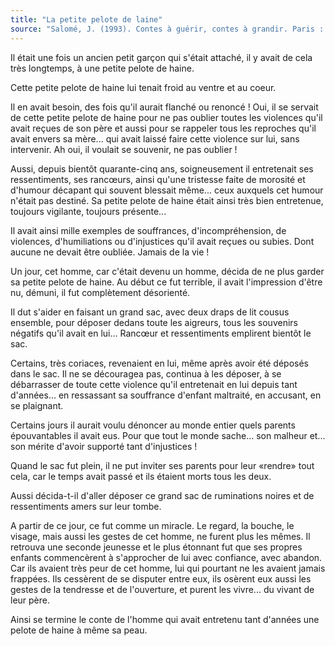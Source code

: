 ```yaml
---
title: "La petite pelote de laine"
source: "Salomé, J. (1993). Contes à guérir, contes à grandir. Paris : Albin Michel"
---
```

Il était une fois un ancien petit garçon qui s'était attaché, il y avait de cela très longtemps, à une petite pelote de haine.

Cette petite pelote de haine lui tenait froid au ventre et au coeur.

Il en avait besoin, des fois qu'il aurait flanché ou renoncé ! Oui, il se servait de cette petite pelote de haine pour ne pas oublier toutes les violences qu'il avait reçues de son père et aussi pour se rappeler tous les reproches qu'il avait envers sa mère... qui avait laissé faire cette violence sur lui, sans intervenir. Ah oui, il voulait se souvenir, ne pas oublier !

Aussi, depuis bientôt quarante-cinq ans, soigneusement il entretenait ses ressentiments, ses rancœurs, ainsi qu'une tristesse faite de morosité et d'humour décapant qui souvent blessait même... ceux auxquels cet humour n'était pas destiné. Sa petite pelote de haine était ainsi très bien entretenue, toujours vigilante, toujours présente...

Il avait ainsi mille exemples de souffrances, d'incompréhension, de violences, d'humiliations ou d'injustices qu'il avait reçues ou subies. Dont aucune ne devait être oubliée. Jamais de la vie !

Un jour, cet homme, car c'était devenu un homme, décida de ne plus garder sa petite pelote de haine. Au début ce fut terrible, il avait l'impression d'être nu, démuni, il fut complètement désorienté.

Il dut s'aider en faisant un grand sac, avec deux draps de lit cousus ensemble, pour déposer dedans toute les aigreurs, tous les souvenirs négatifs qu'il avait en lui... Rancœur et ressentiments emplirent bientôt le sac.

Certains, très coriaces, revenaient en lui, même après avoir été déposés dans le sac. Il ne se découragea pas, continua à les déposer, à se débarrasser de toute cette violence qu'il entretenait en lui depuis tant d'années... en ressassant sa souffrance d'enfant maltraité, en accusant, en se plaignant.

Certains jours il aurait voulu dénoncer au monde entier quels parents épouvantables il avait eus. Pour que tout le monde sache... son malheur et... son mérite d'avoir supporté tant d'injustices !

Quand le sac fut plein, il ne put inviter ses parents pour leur «rendre» tout cela, car le temps avait passé et ils étaient morts tous les deux.

Aussi décida-t-il d'aller déposer ce grand sac de ruminations noires et de ressentiments amers sur leur tombe.

A partir de ce jour, ce fut comme un miracle. Le regard, la bouche, le visage, mais aussi les gestes de cet homme, ne furent plus les mêmes. Il retrouva une seconde jeunesse et le plus étonnant fut que ses propres enfants commencèrent à s'approcher de lui avec confiance, avec abandon. Car ils avaient très peur de cet homme, lui qui pourtant ne les avaient jamais frappées. Ils cessèrent de se disputer entre eux, ils osèrent eux aussi les gestes de la tendresse et de l'ouverture, et purent les vivre... du vivant de leur père.

Ainsi se termine le conte de l'homme qui avait entretenu tant d'années une pelote de haine à même sa peau.
